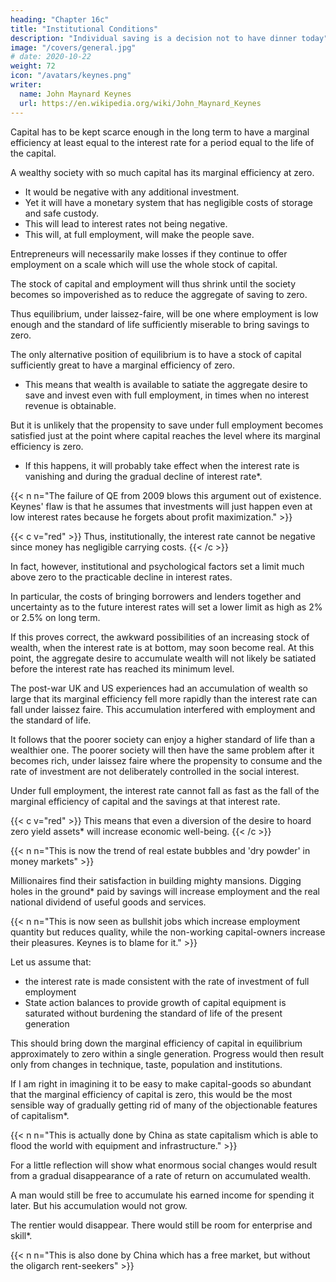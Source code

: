 ```yaml
---
heading: "Chapter 16c"
title: "Institutional Conditions"
description: "Individual saving is a decision not to have dinner today"
image: "/covers/general.jpg"
# date: 2020-10-22
weight: 72
icon: "/avatars/keynes.png"
writer:
  name: John Maynard Keynes
  url: https://en.wikipedia.org/wiki/John_Maynard_Keynes
---
```




Capital has to be kept scarce enough in the long term to have a marginal efficiency at least equal to the interest rate for a period equal to the life of the capital<!-- , as determined by psychological and institutional conditions -->. 

A wealthy society with so much capital has its marginal efficiency at zero. 
- It would be negative with any additional investment. 
- Yet it will have a monetary system that has negligible costs of storage and safe custody. 
- This will lead to interest rates not being negative.
- This will, at full employment, will make the people save. 

Entrepreneurs will necessarily make losses if they continue to offer employment on a scale which will use the whole stock of capital.

The stock of capital and employment will thus shrink until the society becomes so impoverished as to reduce the aggregate of saving to zero. <!-- , the positive saving of some individuals or groups being offset by the negative saving of others.  -->

Thus equilibrium, under laissez-faire, will be one where employment is low enough and the standard of life sufficiently miserable to bring savings to zero. 

<!-- More probably there will be a cyclical movement round this equilibrium position. For if there is still room for uncertainty about the future, the marginal efficiency of capital will occasionally rise above zero leading to a “boom”, and in the succeeding “slump” the stock of capital may fall for a time below the level which will yield a marginal efficiency of zero in the long run. Assuming correct foresight, the equilibrium stock of capital which will have a marginal efficiency of precisely zero will, of course, be a smaller stock than would correspond to full employment of the available labour; for it will be the equipment which corresponds to that proportion of unemployment which ensures zero saving.  -->

The only alternative position of equilibrium is to have a stock of capital sufficiently great to have a marginal efficiency of zero. 
- This means that wealth <!-- represents an amount of wealth sufficiently great to --> is available to satiate the aggregate desire to save and invest <!--  on the part of the public to make provision for the future, --> even with full employment, in times when no interest revenue is obtainable.

But it is unlikely that the propensity to save under full employment becomes satisfied just at the point where capital reaches the level where its marginal efficiency is zero. 
- If <!-- , therefore, this more favourable possibility comes to the rescue, --> this happens, it will probably take effect <!-- , not just at the point --> when the interest rate is vanishing and <!-- , but at some previous point --> during the gradual decline of interest rate*.


{{< n n="The failure of QE from 2009 blows this argument out of existence. Keynes' flaw is that he assumes that investments will just happen even at low interest rates because he forgets about profit maximization." >}}


{{< c v="red" >}}
Thus, institutionally, the interest rate cannot be negative since money has negligible carrying costs.
{{< /c >}}

In fact, however, institutional and psychological factors set a limit much above zero to the practicable decline in interest rates. 

In particular, the costs of bringing borrowers and lenders together and uncertainty as to the future interest rates will set a lower limit as high as 2% or 2.5% on long term. 

If this proves correct, the awkward possibilities of an increasing stock of wealth, when the interest rate is at bottom, <!--  can fall no further under laissez-faire, --> may soon become real. At this point, the aggregate desire to accumulate wealth will not likely be satiated before the interest rate has reached its minimum level.

<!-- realised in actual experience. Moreover if the minimum level to which it is practicable to bring the rate of interest is appreciably above zero, there is less likelihood of  -->

The post-war UK and US experiences had an accumulation of wealth so large that its marginal efficiency fell more rapidly than the interest rate can fall under laissez faire. <!--  in the face of the prevailing institutional and psychological factors --> This accumulation interfered with employment and the standard of life.<!--  which the technical conditions of production are capable of furnishing.  -->

It follows that the poorer society can enjoy a <!--  of two equal communities, having the same technique but different stocks of capital, the community with the smaller stock of capital may be able for the time being to enjoy --> higher standard of life than a wealthier one. The poorer society will then have the same problem after it becomes rich, under laissez faire where the propensity to consume and the rate of investment are not deliberately controlled in the social interest.

<!-- the community with the larger stock; though when the poorer community has caught up the rich — as, presumably, it eventually will — then both alike will suffer the fate of Midas. This disturbing conclusion depends, of course, on the assumption that 
 -->

Under full employment, the interest rate cannot fall as fast as the fall of the marginal efficiency of capital and the savings at that interest rate.  <!-- would fall with a rate of accumulation corresponding to what the community would choose to save at a rate of interest equal to the marginal efficiency of capital -->

{{< c v="red" >}}
This means that even a diversion of the desire to hoard zero yield assets* will increase economic well-being.
{{< /c >}}


{{< n n="This is now the trend of real estate bubbles and 'dry powder' in money markets" >}}


Millionaires find their satisfaction in building mighty mansions. Digging holes in the ground* paid by savings will increase employment and the real national dividend of useful goods and services.


{{< n n="This is now seen as bullshit jobs which increase employment quantity but reduces quality, while the non-working capital-owners increase their pleasures. Keynes is to blame for it." >}}


<!--  to contain their bodies when alive and pyramids to shelter them after death, or, repenting of their sins, erect cathedrals and endow monasteries or foreign missions, --> <!-- The day when abundance of capital will interfere with abundance of output may be postponed. “To dig holes in the ground,” paid for out of savings, -->  

<!-- It is not reasonable, however, that a sensible community should be content to remain dependent on such fortuitous and often wasteful mitigations when once we understand the influences upon which effective demand depends. IV  -->


Let us assume that:
- the interest rate is made consistent with the rate of investment of full employment
- State action balances to provide growth of capital equipment is saturated without burdening the standard of life of the present generation

<!-- On such assumptions I should guess that a properly run community equipped with modern technical resources, of which the population is not increasing rapidly, ought to be able to -->

This should bring down the marginal efficiency of capital in equilibrium approximately to zero within a single generation. <!-- ; so that we should attain the conditions of a quasi-stationary community where change and  --> Progress would then result only from changes in technique, taste, population and institutions. <!-- , with the products of capital selling at a price proportioned to the labour, etc., embodied in them on just the same principles as govern the prices of consumption-goods into which capital-charges enter in an insignificant degree. -->

If I am right in imagining it to be easy to make capital-goods so abundant that the marginal efficiency of capital is zero, this would be the most sensible way of gradually getting rid of many of the objectionable features of capitalism*. 


{{< n n="This is actually done by China as state capitalism which is able to flood the world with equipment and infrastructure." >}}


For a little reflection will show what enormous social changes would result from a gradual disappearance of a rate of return on accumulated wealth.

A man would still be free to accumulate his earned income for spending it later. But his accumulation would not grow. 

<!-- He would simply be in the position of Pope’s father, who, when he retired from business, carried a chest of guineas with him to his villa at Twickenham and met his household expenses from it as required.  -->

The rentier would disappear. There would still be room for enterprise and skill*. 


{{< n n="This is also done by China which has a free market, but without the oligarch rent-seekers" >}}


<!--  in the estimation of prospective yields about which opinions could differ. For the above relates primarily to the pure rate of interest apart from any allowance for risk and the like, and not to the gross yield of assets including the return in respect of risk. Thus unless the pure rate of interest were to be held at a negative figure, there would still be a positive yield to skilled investment in individual assets having a doubtful prospective yield. Provided there was some measurable unwillingness to undertake risk, there would also be a positive net yield from the aggregate of such assets over a period of time. But it is not unlikely that, in such circumstances, the eagerness to obtain a yield from doubtful investments might be such that they would show in the aggregate a negative net yield. --> 


<!-- ### Author’s Footnotes 

1. Cf. Marshall’s note on Böhm-Bawerk, Principles, p. 593. -->